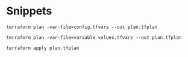 # Snippets

`terraform plan -var-file=config.tfvars --out plan.tfplan`

`terraform plan -var-file=variable_values.tfvars --out plan.tfplan`

`terraform apply plan.tfplan`
